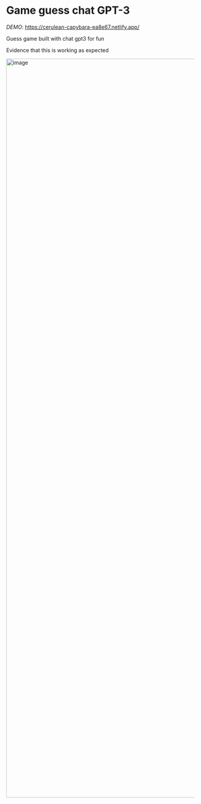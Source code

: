 # Game guess chat GPT-3

*DEMO*: https://cerulean-capybara-ea8e67.netlify.app/

Guess game built with chat gpt3 for fun

Evidence that this is working as expected

<img width="1975" alt="image" src="https://user-images.githubusercontent.com/1582129/216800457-37eed406-c15c-4469-850a-a0d8e154825b.png">

